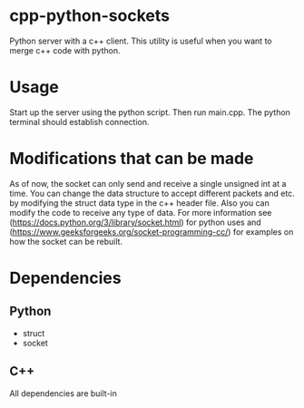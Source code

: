 # cpp-python-sockets

Python server with a c++ client. This utility is useful when you want to merge c++ code with python.

# Usage

Start up the server using the python script. Then run main.cpp. The python terminal should establish connection.

# Modifications that can be made

As of now, the socket can only send and receive a single unsigned int at a time. You can change the data structure 
to accept different packets and etc. by modifying the struct data type in the c++ header file. Also you can modify the code to receive any type of data. For more information see 
(https://docs.python.org/3/library/socket.html) for python uses and (https://www.geeksforgeeks.org/socket-programming-cc/)
for examples on how the socket can be rebuilt.

# Dependencies

## Python ##

- struct
- socket

## C++ ##

All dependencies are built-in
